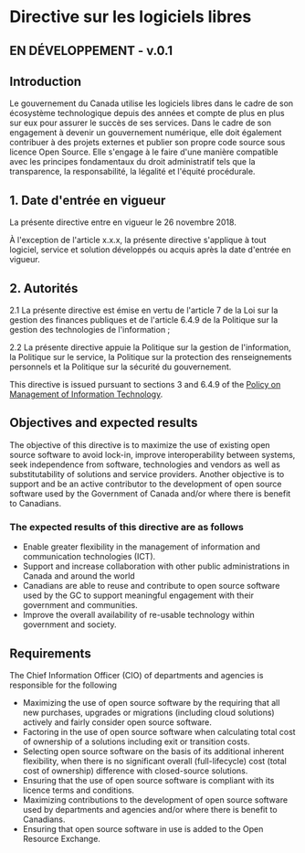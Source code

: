 # Directive sur les logiciels libres

## EN DÉVELOPPEMENT - v.0.1

## Introduction

Le gouvernement du Canada utilise les logiciels libres dans le cadre de son écosystème technologique depuis des années et compte de plus en plus sur eux pour assurer le succès de ses services. Dans le cadre de son engagement à devenir un gouvernement numérique, elle doit également contribuer à des projets externes et publier son propre code source sous licence Open Source. Elle s'engage à le faire d'une manière compatible avec les principes fondamentaux du droit administratif tels que la transparence, la responsabilité, la légalité et l'équité procédurale.

## 1. Date d'entrée en vigueur

La présente directive entre en vigueur le 26 novembre 2018.

À l'exception de l'article x.x.x, la présente directive s'applique à tout logiciel, service et solution développés ou acquis après la date d'entrée en vigueur.

## 2. Autorités

2.1 La présente directive est émise en vertu de l'article 7 de la Loi sur la gestion des finances publiques et de l'article 6.4.9 de la Politique sur la gestion des technologies de l'information ;

2.2 La présente directive appuie la Politique sur la gestion de l'information, la Politique sur le service, la Politique sur la protection des renseignements personnels et la Politique sur la sécurité du gouvernement.

This directive is issued pursuant to sections 3 and 6.4.9 of the [Policy on Management of Information Technology](https://www.tbs-sct.gc.ca/pol/doc-eng.aspx?id=12755).

## Objectives and expected results

The objective of this directive is to maximize the use of existing open source software to avoid lock-in, improve interoperability between systems, seek independence from software, technologies and vendors as well as substitutability of solutions and service providers. Another objective is to support and be an active contributor to the development of open source software used by the Government of Canada and/or where there is benefit to Canadians.

### The expected results of this directive are as follows

* Enable greater flexibility in the management of information and communication technologies (ICT).
* Support and increase collaboration with other public administrations in Canada and around the world
* Canadians are able to reuse and contribute to open source software used by the GC to support meaningful engagement with their government and communities.
* Improve the overall availability of re-usable technology within government and society.

## Requirements

The Chief Information Officer (CIO) of departments and agencies is responsible for the following

* Maximizing the use of open source software by the requiring that all new purchases, upgrades or migrations (including cloud solutions) actively and fairly consider open source software.
* Factoring in the use of open source software when calculating total cost of ownership of a solutions including exit or transition costs.
* Selecting open source software on the basis of its additional inherent flexibility, when there is no significant overall (full-lifecycle) cost (total cost of ownership) difference with closed-source solutions.
* Ensuring that the use of open source software is compliant with its licence terms and conditions.
* Maximizing contributions to the development of open source software used by departments and agencies and/or where there is benefit to Canadians.
* Ensuring that open source software in use is added to the Open Resource Exchange.
